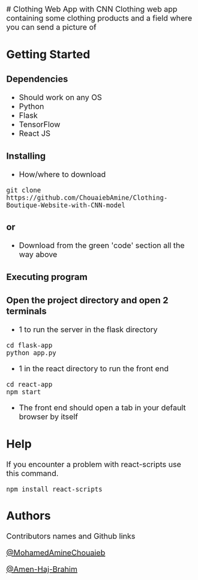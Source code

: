 <span style="font-size:20px;">

<span align="center"># Clothing Web App with CNN</span>
 Clothing web app containing some clothing products and a field where you can send a picture of 
## Getting Started
### Dependencies
* Should work on any OS
* Python
* Flask
* TensorFlow
* React JS
### Installing
* How/where to download
```
git clone https://github.com/ChouaiebAmine/Clothing-Boutique-Website-with-CNN-model
```
### or
* Download from the green 'code' section all the way above

### Executing program
### Open the project directory and open 2 terminals 
* 1 to run the server in the flask directory
```
cd flask-app
python app.py
```
* 1 in the react directory to run the front end
```
cd react-app
npm start
```
- The front end should open a tab in your default browser by itself
## Help
If you encounter a problem with  react-scripts use this command.
```
npm install react-scripts
```
## Authors
Contributors names and Github links

[@MohamedAmineChouaieb](https://github.com/ChouaiebAmine)

[@Amen-Haj-Brahim](https://github.com/Amen-Haj-Brahim)
</span>
